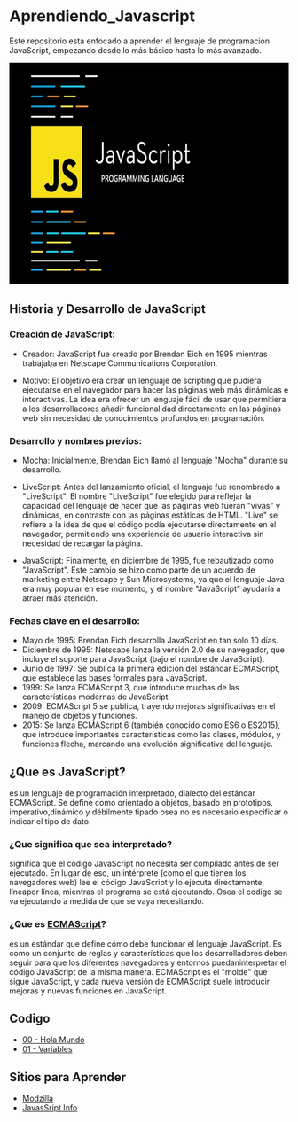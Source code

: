 # Aprendiendo_Javascript
Este repositorio esta enfocado a aprender el lenguaje de programación JavaScript, empezando desde lo más básico hasta lo más avanzado.

<div align="center">
<img src="./Imagenes/images_9353691196_2f49650ed42b1-Para-que-e-usado-o-JavaScript.jpg" alt="JavaScript" width="900" height="400"/>
</div>

## Historia y Desarrollo de JavaScript

### Creación de JavaScript:

* Creador: JavaScript fue creado por Brendan Eich en 1995 mientras trabajaba en Netscape Communications Corporation.

* Motivo: El objetivo era crear un lenguaje de scripting que pudiera ejecutarse en el navegador para hacer las páginas web más dinámicas e interactivas. La idea era ofrecer un lenguaje fácil de usar que permitiera a los desarrolladores añadir funcionalidad directamente en las páginas web sin necesidad de conocimientos profundos en programación.

### Desarrollo y nombres previos:

*  Mocha: Inicialmente, Brendan Eich llamó al lenguaje "Mocha" durante su desarrollo.

*   LiveScript: Antes del lanzamiento oficial, el lenguaje fue renombrado a "LiveScript". El nombre "LiveScript" fue elegido para reflejar la capacidad del lenguaje de hacer que las páginas web fueran "vivas" y dinámicas, en contraste con las páginas estáticas de HTML. "Live" se refiere a la idea de que el código podía ejecutarse directamente en el navegador, permitiendo una experiencia de usuario interactiva sin necesidad de recargar la página.

*  JavaScript: Finalmente, en diciembre de 1995, fue rebautizado como "JavaScript". Este cambio se hizo como parte de un acuerdo de marketing entre Netscape y Sun Microsystems, ya que el lenguaje Java era muy popular en ese momento, y el nombre "JavaScript" ayudaría a atraer más atención.

### Fechas clave en el desarrollo:

* Mayo de 1995: Brendan Eich desarrolla JavaScript en tan solo 10 días.
* Diciembre de 1995: Netscape lanza la versión 2.0 de su navegador, que incluye el soporte para JavaScript (bajo el nombre de JavaScript).
* Junio de 1997: Se publica la primera edición del estándar ECMAScript, que establece las bases formales para JavaScript.
* 1999: Se lanza ECMAScript 3, que introduce muchas de las características modernas de JavaScript.
* 2009: ECMAScript 5 se publica, trayendo mejoras significativas en el manejo de objetos y funciones.
* 2015: Se lanza ECMAScript 6 (también conocido como ES6 o ES2015), que introduce importantes características como las clases, módulos, y funciones flecha, marcando una evolución significativa del lenguaje.



## ¿Que es JavaScript?
es un lenguaje de programación interpretado, dialecto del estándar ECMAScript. Se define como orientado a objetos,​ basado en prototipos, imperativo,dinámico y débilmente tipado osea no es necesario especificar o indicar el tipo de dato.

### ¿Que significa que sea interpretado?
significa que el código JavaScript no necesita ser compilado antes de ser ejecutado. En lugar de eso, un intérprete (como el que tienen los navegadores web) lee el código JavaScript y lo ejecuta directamente, líneapor línea, mientras el programa se está ejecutando. Osea el codigo se va ejecutando a medida de que se vaya necesitando.

### ¿Que es [ECMAScript](https://es.wikipedia.org/wiki/ECMAScript)?
es un estándar que define cómo debe funcionar el lenguaje JavaScript. Es como un conjunto de reglas y características que los desarrolladores deben seguir para que los diferentes navegadores y entornos puedaninterpretar el código JavaScript de la misma manera. ECMAScript es el "molde" que sigue JavaScript, y cada nueva versión de ECMAScript suele introducir mejoras y nuevas funciones en JavaScript.



## Codigo

* [00 - Hola Mundo](./Basico/00-helloworld.js)
* [01 - Variables](./Basico/01-variables.js)


## Sitios para Aprender

* [Modzilla](https://developer.mozilla.org/es/docs/Web/JavaScript)
* [JavasSript Info](https://javascript.info/)